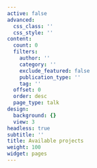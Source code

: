 ```yaml
---
active: false
advanced:
  css_class: ''
  css_style: ''
content:
  count: 0
  filters:
    author: ''
    category: ''
    exclude_featured: false
    publication_type: ''
    tag: ''
  offset: 0
  order: desc
  page_type: talk
design:
  background: {}
  view: 3
headless: true
subtitle: ''
title: Available projects
weight: 100
widget: pages
---
```


